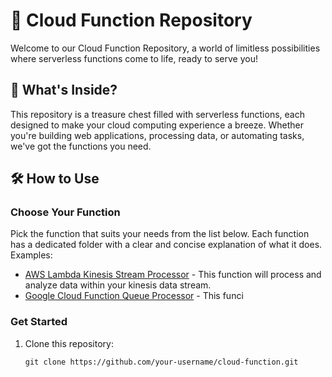 # 🚀 Cloud Function Repository

Welcome to our Cloud Function Repository, a world of limitless possibilities where serverless functions come to life, ready to serve you!

## 🌟 What's Inside?

This repository is a treasure chest filled with serverless functions, each designed to make your cloud computing experience a breeze. Whether you're building web applications, processing data, or automating tasks, we've got the functions you need.

## 🛠 How to Use

### Choose Your Function

Pick the function that suits your needs from the list below. Each function has a dedicated folder with a clear and concise explanation of what it does.
Examples:
- [AWS Lambda Kinesis Stream Processor](lambdanesis/) - This function will process and analyze data within your kinesis data stream.
- [Google Cloud Function Queue Processor](function2/) - This funci

### Get Started

1. Clone this repository:
   ```shell
   git clone https://github.com/your-username/cloud-function.git
